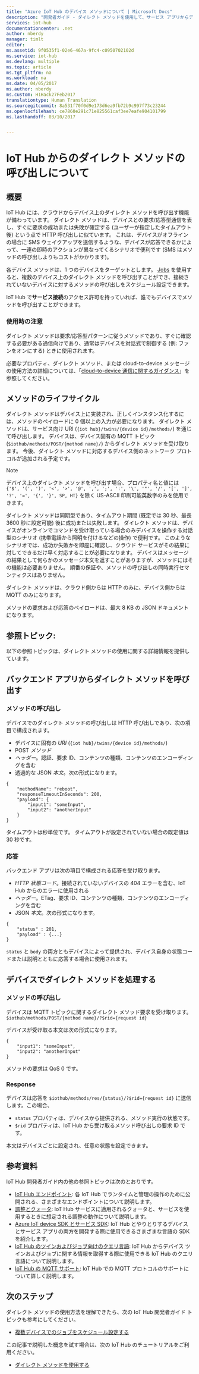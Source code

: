 ```yaml
---
title: "Azure IoT Hub のデバイス メソッドについて | Microsoft Docs"
description: "開発者ガイド - ダイレクト メソッドを使用して、サービス アプリからデバイス上のコードを呼び出す。"
services: iot-hub
documentationcenter: .net
author: nberdy
manager: timlt
editor: 
ms.assetid: 9f0535f1-02e6-467a-9fc4-c0950702102d
ms.service: iot-hub
ms.devlang: multiple
ms.topic: article
ms.tgt_pltfrm: na
ms.workload: na
ms.date: 04/05/2017
ms.author: nberdy
ms.custom: H1Hack27Feb2017
translationtype: Human Translation
ms.sourcegitcommit: 8a531f70f0d9e173d6ea9fb72b9c997f73c23244
ms.openlocfilehash: ce7860e291c71e825561caf3ee7eafe904101799
ms.lasthandoff: 03/10/2017


---
```

# <a name="understand-and-invoke-direct-methods-from-iot-hub"></a>IoT Hub からのダイレクト メソッドの呼び出しについて
## <a name="overview"></a>概要
IoT Hub には、クラウドからデバイス上のダイレクト メソッドを呼び出す機能が備わっています。 ダイレクト メソッドは、デバイスとの要求/応答型通信を表し、すぐに要求の成功または失敗が確定する (ユーザーが指定したタイムアウト後) という点で HTTP 呼び出しに似ています。 これは、デバイスがオフラインの場合に SMS ウェイクアップを送信するような、デバイスが応答できるかによって、一連の即時のアクションが異なってくるシナリオで便利です (SMS はメソッドの呼び出しよりもコストがかかります)。

各デバイス メソッドは、1 つのデバイスをターゲットとします。 [Jobs][lnk-devguide-jobs] を使用すると、複数のデバイス上のダイレクト メソッドを呼び出すことができ、接続されていないデバイスに対するメソッドの呼び出しをスケジュール設定できます。

IoT Hub で**サービス接続**のアクセス許可を持っていれば、誰でもデバイスでメソッドを呼び出すことができます。

### <a name="when-to-use"></a>使用時の注意
ダイレクト メソッドは要求/応答型パターンに従うメソッドであり、すぐに確認する必要がある通信向けであり、通常はデバイスを対話式で制御する (例: ファンをオンにする) ときに使用されます。

必要なプロパティ、ダイレクト メソッド、または cloud-to-device メッセージの使用方法の詳細については、「[cloud-to-device 通信に関するガイダンス][lnk-c2d-guidance]」を参照してください。

## <a name="method-lifecycle"></a>メソッドのライフサイクル
ダイレクト メソッドはデバイス上に実装され、正しくインスタンス化するには、メソッドのペイロードに 0 個以上の入力が必要になります。 ダイレクト メソッドは、サービス向け URI (`{iot hub}/twins/{device id}/methods/`) を通じて呼び出します。 デバイスは、デバイス固有の MQTT トピック (`$iothub/methods/POST/{method name}/`) からダイレクト メソッドを受け取ります。 今後、ダイレクト メソッドに対応するデバイス側のネットワーク プロトコルが追加される予定です。

> [!NOTE]
> デバイス上のダイレクト メソッドを呼び出す場合、プロパティ名と値には ``{'$', '(', ')', '<', '>', '@', ',', ';', ':', '\', '"', '/', '[', ']', '?', '=', '{', '}', SP, HT}`` を除く US-ASCII 印刷可能英数字のみを使用できます。
> 
> 

ダイレクト メソッドは同期型であり、タイムアウト期間 (既定では 30 秒、最長 3600 秒に設定可能) 後に成功または失敗します。 ダイレクト メソッドは、デバイスがオンラインでコマンドを受け取っている場合のみデバイスを操作する対話型のシナリオ (携帯電話から照明を付けるなどの操作) で便利です。 このようなシナリオでは、成功か失敗かを即座に確認し、クラウド サービスがその結果に対してできるだけ早く対応することが必要になります。 デバイスはメッセージの結果として何らかのメッセージ本文を返すことがありますが、メソッドにはその機能は必要ありません。 順番の保証や、メソッドの呼び出しの同時実行セマンティクスはありません。

ダイレクト メソッドは、クラウド側からは HTTP のみに、デバイス側からは MQTT のみになります。

メソッドの要求および応答のペイロードは、最大 8 KB の JSON ドキュメントになります。

## <a name="reference-topics"></a>参照トピック:
以下の参照トピックは、ダイレクト メソッドの使用に関する詳細情報を提供しています。

## <a name="invoke-a-direct-method-from-a-back-end-app"></a>バックエンド アプリからダイレクト メソッドを呼び出す
### <a name="method-invocation"></a>メソッドの呼び出し
デバイスでのダイレクト メソッドの呼び出しは HTTP 呼び出しであり、次の項目で構成されます。

* デバイスに固有の *URI* (`{iot hub}/twins/{device id}/methods/`)
* POST *メソッド*
* *ヘッダー*。認証、要求 ID、コンテンツの種類、コンテンツのエンコーディングを含む
* 透過的な JSON *本文*。次の形式になります。

```
{
    "methodName": "reboot",
    "responseTimeoutInSeconds": 200,
    "payload": {
        "input1": "someInput",
        "input2": "anotherInput"
    }
}
```

タイムアウトは秒単位です。 タイムアウトが設定されていない場合の既定値は 30 秒です。

### <a name="response"></a>応答
バックエンド アプリは次の項目で構成される応答を受け取ります。

* *HTTP 状態コード*。接続されていないデバイスの 404 エラーを含む、IoT Hub からのエラーに使用される
* *ヘッダー*。ETag、要求 ID、コンテンツの種類、コンテンツのエンコーディングを含む
* JSON *本文*。次の形式になります。

```
{
    "status" : 201,
    "payload" : {...}
}
```

   `status` と `body` の両方ともデバイスによって提供され、デバイス自身の状態コードまたは説明とともに応答する場合に使用されます。

## <a name="handle-a-direct-method-on-a-device"></a>デバイスでダイレクト メソッドを処理する
### <a name="method-invocation"></a>メソッドの呼び出し
デバイスは MQTT トピックに関するダイレクト メソッド要求を受け取ります。`$iothub/methods/POST/{method name}/?$rid={request id}`

デバイスが受け取る本文は次の形式になります。

```
{
    "input1": "someInput",
    "input2": "anotherInput"
}
```

メソッドの要求は QoS 0 です。

### <a name="response"></a>Response
デバイスは応答を `$iothub/methods/res/{status}/?$rid={request id}` に送信します。この場合、

* `status` プロパティは、デバイスから提供される、メソッド実行の状態です。
* `$rid` プロパティは、IoT Hub から受け取るメソッド呼び出しの要求 ID です。

本文はデバイスごとに設定され、任意の状態を設定できます。

## <a name="additional-reference-material"></a>参考資料
IoT Hub 開発者ガイド内の他の参照トピックは次のとおりです。

* [IoT Hub エンドポイント][lnk-endpoints]: 各 IoT Hub でランタイムと管理の操作のために公開される、さまざまなエンドポイントについて説明します。
* [調整とクォータ][lnk-quotas]: IoT Hub サービスに適用されるクォータと、サービスを使用するときに想定される調整の動作について説明します。
* [Azure IoT device SDK とサービス SDK][lnk-sdks]: IoT Hub とやりとりするデバイスとサービス アプリの両方を開発する際に使用できるさまざまな言語の SDK を紹介します。
* [IoT Hub のツインおよびジョブ向けのクエリ言語][lnk-query]: IoT Hub からデバイス ツインおよびジョブに関する情報を取得する際に使用できる IoT Hub のクエリ言語について説明します。
* [IoT Hub の MQTT サポート][lnk-devguide-mqtt]: IoT Hub での MQTT プロトコルのサポートについて詳しく説明します。

## <a name="next-steps"></a>次のステップ
ダイレクト メソッドの使用方法を理解できたら、次の IoT Hub 開発者ガイド トピックも参考にしてください。

* [複数デバイスでのジョブをスケジュール設定する][lnk-devguide-jobs]

この記事で説明した概念を試す場合は、次の IoT Hub のチュートリアルをご利用ください。

* [ダイレクト メソッドを使用する][lnk-methods-tutorial]

<!-- links and images -->

[lnk-endpoints]: iot-hub-devguide-endpoints.md
[lnk-quotas]: iot-hub-devguide-quotas-throttling.md
[lnk-sdks]: iot-hub-devguide-sdks.md
[lnk-query]: iot-hub-devguide-query-language.md
[lnk-devguide-mqtt]: iot-hub-mqtt-support.md

[lnk-devguide-jobs]: iot-hub-devguide-jobs.md
[lnk-methods-tutorial]: iot-hub-node-node-direct-methods.md
[lnk-devguide-messages]: iot-hub-devguide-messaging.md
[lnk-c2d-guidance]: iot-hub-devguide-c2d-guidance.md

